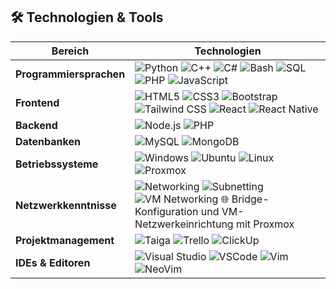 ## 🛠️ Technologien & Tools

| Bereich              | Technologien                                                                                                                                                                                                                           |
|----------------------|---------------------------------------------------------------------------------------------------------------------------------------------------------------------------------------------------------------------------------------|
| **Programmiersprachen** | ![Python](https://img.shields.io/badge/Python-3776AB?style=for-the-badge&logo=python&logoColor=white) ![C++](https://img.shields.io/badge/C++-00599C?style=for-the-badge&logo=c%2B%2B&logoColor=white) ![C#](https://img.shields.io/badge/C%23-239120?style=for-the-badge&logo=c-sharp&logoColor=white) ![Bash](https://img.shields.io/badge/Bash-4EAA25?style=for-the-badge&logo=gnu-bash&logoColor=white) ![SQL](https://img.shields.io/badge/SQL-CC2927?style=for-the-badge&logo=microsoft-sql-server&logoColor=white) ![PHP](https://img.shields.io/badge/PHP-777BB4?style=for-the-badge&logo=php&logoColor=white) ![JavaScript](https://img.shields.io/badge/JavaScript-F7DF1E?style=for-the-badge&logo=javascript&logoColor=black) |
| **Frontend**         | ![HTML5](https://img.shields.io/badge/HTML5-E34F26?style=for-the-badge&logo=html5&logoColor=white) ![CSS3](https://img.shields.io/badge/CSS3-1572B6?style=for-the-badge&logo=css3&logoColor=white) ![Bootstrap](https://img.shields.io/badge/Bootstrap-7952B3?style=for-the-badge&logo=bootstrap&logoColor=white) ![Tailwind CSS](https://img.shields.io/badge/Tailwind_CSS-06B6D4?style=for-the-badge&logo=tailwindcss&logoColor=white) ![React](https://img.shields.io/badge/React-61DAFB?style=for-the-badge&logo=react&logoColor=black) ![React Native](https://img.shields.io/badge/React_Native-61DAFB?style=for-the-badge&logo=react&logoColor=black) |
| **Backend**          | ![Node.js](https://img.shields.io/badge/Node.js-339933?style=for-the-badge&logo=node.js&logoColor=white) ![PHP](https://img.shields.io/badge/PHP-777BB4?style=for-the-badge&logo=php&logoColor=white) |
| **Datenbanken**      | ![MySQL](https://img.shields.io/badge/MySQL-4479A1?style=for-the-badge&logo=mysql&logoColor=white) ![MongoDB](https://img.shields.io/badge/MongoDB-47A248?style=for-the-badge&logo=mongodb&logoColor=white) |
| **Betriebssysteme**  | ![Windows](https://img.shields.io/badge/Windows-0078D6?style=for-the-badge&logo=windows&logoColor=white) ![Ubuntu](https://img.shields.io/badge/Ubuntu-E95420?style=for-the-badge&logo=ubuntu&logoColor=white) ![Linux](https://img.shields.io/badge/Linux-FCC624?style=for-the-badge&logo=linux&logoColor=black) ![Proxmox](https://img.shields.io/badge/Proxmox-E57000?style=for-the-badge&logo=proxmox&logoColor=white) |
| **Netzwerkkenntnisse** | ![Networking](https://img.shields.io/badge/Networking-0078D6?style=for-the-badge&logo=cisco&logoColor=white) ![Subnetting](https://img.shields.io/badge/Subnetting-1572B6?style=for-the-badge&logo=internet-explorer&logoColor=white) ![VM Networking](https://img.shields.io/badge/VM_Networking-E57000?style=for-the-badge&logo=virtualbox&logoColor=white) 🌐 Bridge-Konfiguration und VM-Netzwerkeinrichtung mit Proxmox |
| **Projektmanagement** | ![Taiga](https://img.shields.io/badge/Taiga-6CC644?style=for-the-badge&logo=taiga&logoColor=white) ![Trello](https://img.shields.io/badge/Trello-0052CC?style=for-the-badge&logo=trello&logoColor=white) ![ClickUp](https://img.shields.io/badge/ClickUp-7B68EE?style=for-the-badge&logo=clickup&logoColor=white) |
| **IDEs & Editoren**  | ![Visual Studio](https://img.shields.io/badge/Visual%20Studio-5C2D91?style=for-the-badge&logo=visual-studio&logoColor=white) ![VSCode](https://img.shields.io/badge/VSCode-007ACC?style=for-the-badge&logo=visual-studio-code&logoColor=white) ![Vim](https://img.shields.io/badge/Vim-019733?style=for-the-badge&logo=vim&logoColor=white) ![NeoVim](https://img.shields.io/badge/NeoVim-57A143?style=for-the-badge&logo=neovim&logoColor=white) |
